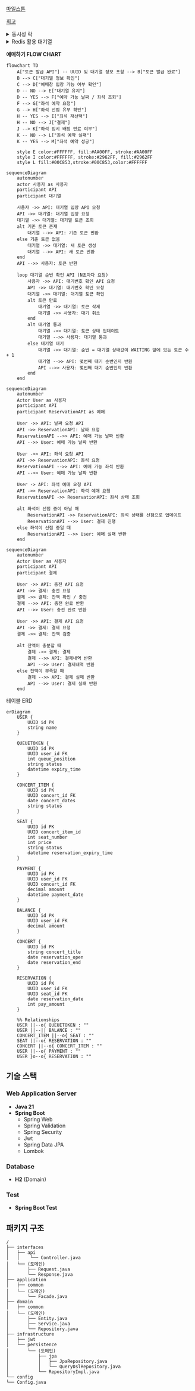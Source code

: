 [마일스톤](https://github.com/users/jjuya21/projects/2)

[회고](https://www.notion.so/STEP-10-1293baa346948054a5e4da68cb65eb3f)

<details>
  <summary>동시성 락</summary>

  <details>
    <summary>좌석 점유</summary>

  ```
  시나리오: 동일한 좌석에 대해 다수의 예약 요청이 동시에 발생한다.
  
  문제: 실제 좌석에 대한 예매는 하나만 존재해야하지만 여러 개가 존재할 수 있다.
  
  발생 가능성: 높음
  
  재시도 필요 유무: 무
  
  해결: 좌석점유에서 분산락을 이용해 한 좌석에 대해 최초 좌석 예매 요청 이후 모두 throw 한다.
  
  이유: 현재 로직은 좌석 점유 후 예약 인원 변경이 되고 있습니다.
  좌석 점유에 분산락을 적용하여 요청 좌석이 EMPTY 상태 이외에는 전부 throw 시키게 되면
  동시성 제어가 된다고 판단했습니다.
  부하 측면에서는 재시도가 없다는점, 그리고 최초 좌석 점유 경쟁 이후에 모든 요청은 
  예약가능 좌석 조회 READ에서 예약 불가 좌석으로 노출될 것이기 떄문에
  좌석별 최초 점유 경쟁 이후엔 부하가 크지 않을 것이라 생각 했습니다.
  ```

| 스레드 수            | 낙관적 락 | 비관적 락 | redis 분삭락 |
|------------------|-------|-------|-----------|
| 스레드 1000개시 수행 속도 | 1.2s  | 1.1s  | 1.0s      |

  </details>

  <details>
    <summary>충전 / 결제</summary>

  ```
  시나리오: 동일한 잔액에 대해 다수의 결제 / 충전 요청이 동시에 발생한다.
  
  문제: 실제 잔액에 대한 요청은 차례대로 진행이되어야 한지만 동시에 요청이 들어와
       올바르지 못한 결과가 나온다.
  
  발생 가능성: 낮음
  
  재시도 필요 유무: 무
  
  해결: 잔액에서 낙관락을 이용해 최초 요청 이후 모두 throw 한다.
  
  이유: 발생 가능성이 많지 않고 동시에 들어온 중복 요청 발생 시 의도하지 않은 결제나 충전이 발생하면 안된다고 판단했습니다.
  
  ** 만약 충전에 대한 중복 요청은 처리되어야 한다면 충전 요청은 분산락으로 구현할 것 같습니다.
  ```

- 충전

| 스레드 수            | 낙관적 락 | 비관적 락 | redis 분삭락 |
|------------------|-------|-------|-----------|
| 스레드 1000개시 수행 속도 | 1.2s  | 2.3s  | 4.0s      |

- 결제

| 스레드 수            | 낙관적 락 | 비관적 락 | redis 분삭락 |
|------------------|-------|-------|-----------|
| 스레드 1000개시 수행 속도 | 1.2s  | 2.4s  | 4.1s      |

  </details>
생각보다 분산락이 성능이 안좋은 것 같지만 단일 서버라 그런거라 생각한다.
</details>

<details>
  <summary>Redis 활용 대기열</summary>

- Redis를 선택한 이유

    - 고성능 / 빠른 속도

      대기열 로직은 실시간 처리가 중요하기 때문에, 기존 DB 조회 방식보다 Redis를 활용하여 더 빠른 속도를 확보할 필요가 있었습니다.

    - TTL 기반 캐싱 전략

      Redis의 TTL 기능을 통해 대기열 토큰을 자동으로 만료 및 삭제할 수 있어 데이터의 유효 기간을 효율적으로 관리할 수 있습니다. DB와는 달리 만료된 데이터를 별도로 삭제하는 관리 작업이 필요
      없으며, 이를 통해 불필요한 스케줄링 로직을 제외할 수 있었습니다.

- Redis사용의 장점

  토큰은 영구 저장이 필요하지 않은 데이터이므로 영속성이 요구되지 않습니다. Redis를 사용해 기존 DB에 저장할 때보다 훨씬 효율적으로 토큰을 관리할 수 있습니다.

- 대기열 변화

    - 기존 대기열 (은행창구 방식)

      | 단계                       | 설명                                                                                     |
                        |----------------------------|------------------------------------------------------------------------------------------|
      | 1. 토큰 생성               | 새로운 토큰을 생성                                               |
      | 2. 대기 상태 추가        | 토큰에 **대기 상태**, **만료 시간** 부여                                            |
      | 3. 대기 순번 추가          | 대기열에서 가장 큰 대기 순번을 조회 후 **대기 순번**을 부여                                          |
      | 4. DB에 토큰 저장          | **토큰 / 상태 / 순번** 을 저장
      | 5. n초마다 통과 토큰 확인   | 주기적으로, n초마다 **통과된 토큰 수**가 m개 이하인지 확인                               |
      | 6. 통과 여부 결정          | 통과된 토큰이 m개 이하일 경우, 대기열에서 **가장 높은 대기 순번** 이후의 토큰을 **통과 상태**로 변경 |

    - 현재 대기열 (놀이공원 방식)

      | 단계                       | 설명                                                                                     |
                        |----------------------------|------------------------------------------------------------------------------------------|
      | 1. 토큰 생성               | 새로운 토큰을 생성                                             |
      | 2. 대기열에 추가        | 토큰을 대기열에 추가 (생성 시간으로 **sorted set**에 추가)                                            |
      | 3. n초마다 토큰 통과   | 주기적으로, n초마다 대기열에서 m개 씩 **POP** 후 토큰을 키로 통과 토큰 저장                               |
      | 4. 만료 시간 추가          | 토큰에 만료시간 부여 |

  -토큰 만료 시간 확인 스케줄러를 Redis의 TTL로 구현하여 로직 생략

  -기존 대기열 동작의 많은 DB조회로 인한 성능 저하를 Redis사용과 놀이공원 방식으로 바꾸며 조회 생략

    - 기존 대기 순번 생성

      대기 토큰 조회 -> 없다면 1을 부여 / 존재한다면 대기 토큰들의 대기 순번 중 가장 높은 수 + 1 부여

    - 현재 대기 순번 생성

      대기열 삽입 시간을 기준으로 정렬되어 순서대로 삽입

</details>

**예매하기 FLOW CHART**

```mermaid
flowchart TD
    A["토큰 발급 API"] -- UUID 및 대기열 정보 포함 --> B["토큰 발급 완료"]
    B --> C["대기열 정보 확인"]
    C --> D["예매창 입장 가능 여부 확인"]
    D -- NO --> E["대기열 유지"]
    D -- YES --> F["예약 가능 날짜 / 좌석 조회"]
    F --> G["좌석 예약 요청"]
    G --> H["좌석 선점 유무 확인"]
    H -- YES --> I["좌석 재선택"]
    H -- NO --> J["결제"]
    J --> K["좌석 임시 배정 만료 여부"]
    K -- NO --> L["좌석 예약 실패"]
    K -- YES --> M["좌석 예약 성공"]

    style E color:#FFFFFF, fill:#AA00FF, stroke:#AA00FF
    style I color:#FFFFFF, stroke:#2962FF, fill:#2962FF
    style L fill:#00C853,stroke:#00C853,color:#FFFFFF
```

```mermaid
sequenceDiagram
    autonumber
    actor 사용자 as 사용자
    participant API
    participant 대기열

    사용자 ->> API: 대기열 입장 API 요청
    API ->> 대기열: 대기열 입장 요청
    대기열 ->> 대기열: 대기열 토큰 조회
    alt 기존 토큰 존재
        대기열 -->> API: 기존 토큰 반환
    else 기존 토큰 없음
        대기열 ->> 대기열: 새 토큰 생성
        대기열 -->> API: 새 토큰 반환
    end
    API -->> 사용자: 토큰 반환

    loop 대기열 순번 확인 API (N초마다 요청)
        사용자 ->> API: 대기번호 확인 API 요청
        API ->> 대기열: 대기번호 확인 요청
        대기열 ->> 대기열: 대기열 토큰 확인
        alt 토큰 만료
            대기열 ->> 대기열: 토큰 삭제
            대기열 ->> 사용자: 대기 취소
        end
        alt 대기열 통과
            대기열 ->> 대기열: 토큰 상태 업데이트
            대기열 -->> 사용자: 대기열 통과
        else 대기열 대기
            대기열 ->> 대기열: 순번 = 대기열 상태값이 WAITING 앞에 있는 토큰 수 + 1
            대기열 -->> API: 몇번째 대기 순번인지 반환
            API -->> 사용자: 몇번째 대기 순번인지 반환
        end
    end
```

```mermaid
sequenceDiagram
    autonumber
    Actor User as 사용자
    participant API
    participant ReservationAPI as 예매

    User ->> API: 날짜 요청 API
    API ->> ReservationAPI: 날짜 요청
    ReservationAPI -->> API: 예매 가능 날짜 반환
    API -->> User: 예매 가능 날짜 반환

    User ->> API: 좌석 요청 API
    API ->> ReservationAPI: 좌석 요청
    ReservationAPI -->> API: 예매 가능 좌석 반환
    API -->> User: 예매 가능 날짜 반환

    User -> API: 좌석 예매 요청 API
    API ->> ReservationAPI: 좌석 예매 요청
    ReservationAPI ->> ReservationAPI: 좌석 상태 조회

    alt 좌석이 선점 중이 아닐 때
        ReservationAPI ->> ReservationAPI: 좌석 상태를 선점으로 업데이트
        ReservationAPI -->> User: 결제 진행
    else 좌석이 선점 중일 때
        ReservationAPI -->> User: 예매 실패 반환
    end
```

```mermaid
sequenceDiagram
    autonumber
    Actor User as 사용자
    participant API
    participant 결제

    User ->> API: 충전 API 요청
    API ->> 결제: 충전 요청
    결제 ->> 결제: 잔액 확인 / 충전
    결제 -->> API: 충전 완료 반환
    API -->> User: 충전 완료 반환

    User ->> API: 결제 API 요청
    API ->> 결제: 결제 요청
    결제 ->> 결제: 잔액 검증

    alt 잔액이 충분할 때
        결제 ->> 결제: 결제
        결제 -->> API: 결제내역 반환
        API -->> User: 결제내역 반환
    else 잔액이 부족할 때
        결제 -->> API: 결제 실패 반환
        API -->> User: 결제 실패 반환
    end
```

테이블 ERD

```mermaid
erDiagram
    USER {
        UUID id PK
        string name
    }

    QUEUETOKEN {
        UUID id PK
        UUID user_id FK
        int queue_position
        string status
        datetime expiry_time
    }

    CONCERT_ITEM {
        UUID id PK
        UUID concert_id FK
        date concert_dates
        string status
    }

    SEAT {
        UUID id PK
        UUID concert_item_id
        int seat_number
        int price
        string status
        datetime reservation_expiry_time
    }

    PAYMENT {
        UUID id PK
        UUID user_id FK
        UUID concert_id FK
        decimal amount
        datetime payment_date
    }

    BALANCE {
        UUID id PK
        UUID user_id FK
        decimal amount
    }

    CONCERT {
        UUID id PK
        string concert_title
        date reservation_open
        date reservation_end
    }

    RESERVATION {
        UUID id PK
        UUID user_id FK
        UUID seat_id FK
        date reservation_date
        int pay_amount
    }

    %% Relationships
    USER ||--o{ QUEUETOKEN : ""
    USER ||--|| BALANCE : ""
    CONCERT_ITEM ||--o{ SEAT : ""
    SEAT ||--o{ RESERVATION : ""
    CONCERT ||--o{ CONCERT_ITEM : ""
    USER ||--o{ PAYMENT : ""
    USER }o--o{ RESERVATION : ""
```

## 기술 스택

### Web Application Server

- **Java 21**
- **Spring Boot**
    - Spring Web
    - Spring Validation
    - Spring Security
    - Jwt
    - Spring Data JPA
    - Lombok

### Database

- **H2** (Domain)

### Test

- **Spring Boot Test**

## 패키지 구조

```
/
├── interfaces
│   ├── api
│   │    └── Controller.java
│   └── (도메인)
│       ├── Request.java
│       └── Response.java
├── application
│   ├── common
│   └── (도메인)
│       └── Facade.java
├── domain
│   ├── common
│   └── (도메인)
│       ├── Entity.java
│       ├── Service.java
│       └── Repository.java
├── infrastructure
│   ├── jwt
│   └── persistence
│       └── (도메인)
│           ├── jpa
│           │   ├── JpaRepository.java
│           │   └── QueryDslRepository.java
│           └── RepositoryImpl.java
└── config
└── Config.java
```
